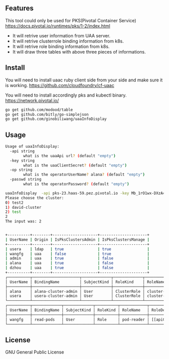 ## Features

This tool could only be used for PKS(Pivotal Container Service)
https://docs.pivotal.io/runtimes/pks/1-2/index.html

* It will retrive user information from UAA server.
* It will retrive clusterrole binding information from k8s.
* It will retrive role binding information from k8s.
* It will draw three tables with above three pieces of informations.


## Install

You will need to install uaac ruby client side from your side and make sure it is working.
https://github.com/cloudfoundry/cf-uaac

You will need to install accordingly pks and kubectl binary.
https://network.pivotal.io/

```bash
go get github.com/modood/table
go get github.com/bitly/go-simplejson
go get github.com/ginobiliwang/uaaInfoDisplay
```

## Usage

```bash
Usage of uaaInfoDisplay:
  -api string
    	what is the uaaApi url? (default "empty")
  -key string
    	what is the uaaClientSecret? (default "empty")
  -op string
    	what is the operatorUserName? alana? (default "empty")
  -passwd string
    	what is the operatorPassword? (default "empty")
```
```bash
uaaInfoDisplay  -api pks-23.haas-59.pez.pivotal.io -key Mb_1rO1wx-DXzA4I7M9kDhGHd37s4G_r  -op alana -passwd changeme
Please choose the cluster:
0) test2
1) david-cluster
2) test
2
The input was: 2


+----------+--------+--------------------+---------------------+
| UserName | Origin | IsPksClustersAdmin | IsPksClustersManage |
+----------+--------+--------------------+---------------------+
| usera    | ldap   | true               | true                |
| wangfg   | uaa    | false              | true                |
| admin    | uaa    | true               | false               |
| alana    | uaa    | true               | false               |
| dzhou    | uaa    | true               | false               |
+----------+--------+--------------------+---------------------+
┌──────────┬─────────────────────┬─────────────┬─────────────┬───────────────┬───────────────────────────────────────────────────────────────────────────┐
│ UserName │ BindingName         │ SubjectKind │ RoleKind    │ RoleName      │ RoleDesc                                                                  │
├──────────┼─────────────────────┼─────────────┼─────────────┼───────────────┼───────────────────────────────────────────────────────────────────────────┤
│ alana    │ alana-cluster-admin │ User        │ ClusterRole │ cluster-admin │ [[apiGroups:[*] resources:[*] verbs:[*]] [nonResourceURLs:[*] verbs:[*]]] │
│ usera    │ usera-cluster-admin │ User        │ ClusterRole │ cluster-admin │ [[apiGroups:[*] resources:[*] verbs:[*]] [nonResourceURLs:[*] verbs:[*]]] │
└──────────┴─────────────────────┴─────────────┴─────────────┴───────────────┴───────────────────────────────────────────────────────────────────────────┘
┌──────────┬─────────────┬─────────────┬──────────┬────────────┬───────────────────────────────────────────────┐
│ UserName │ BindingName │ SubjectKind │ RoleKind │ RoleName   │ RoleDesc                                      │
├──────────┼─────────────┼─────────────┼──────────┼────────────┼───────────────────────────────────────────────┤
│ wangfg   │ read-pods   │ User        │ Role     │ pod-reader │ [[apiGroups:[] resources:[pods] verbs:[get]]] │
└──────────┴─────────────┴─────────────┴──────────┴────────────┴───────────────────────────────────────────────┘
```

## License

GNU General Public License
